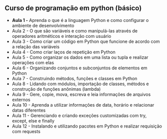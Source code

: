 <h2>Curso de programação em python (básico)</h2>

* <b>Aula 1 -</b> Aprenda o que é a linguagem Python e como configurar o ambiente de desenvolvimento
* Aula 2 - O que são variáveis e como manipulá-las através de operadores aritméticos e interação com usuário
* Aula 3 - Como criar um código em Python que funcione de acordo com a relação das variáveis
* Aula 4 - Como criar laços de repetição em Python
* Aula 5 - Como organizar os dados em uma lista ou tupla e realizar operações com elas
* Aula 6 - Organizando conjuntos e subconjuntos de elementos em Python
* Aula 7 - Construindo métodos, funções e classes em Python
* Aula 8 - Lidando com módulos, importação de classes, métodos e construção de funções anônimas (lambda)
* Aula 9 - Gere, copie, mova, escreva e leia informações de arquivos externos
* Aula 10 - Aprenda a utilizar informações de data, horário e relacionar datas diferentes
* Aula 11 - Gerenciando e criando exceções customizadas com try, except, else e finally
* Aula 12 - Instalando e utilizando pacotes em Python e realizar requisição com requests
